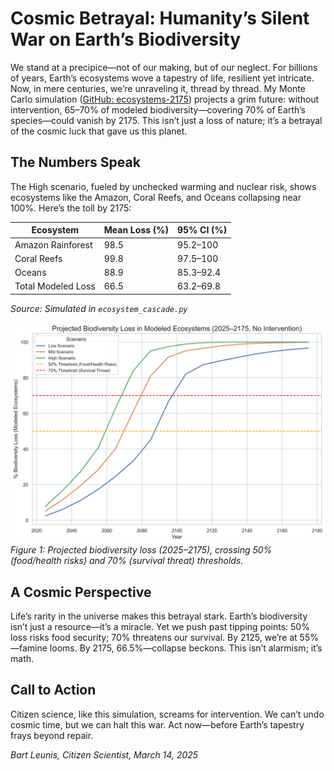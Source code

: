 # Cosmic Betrayal: Humanity’s Silent War on Earth’s Biodiversity

We stand at a precipice—not of our making, but of our neglect. For billions of years, Earth’s ecosystems wove a tapestry of life, resilient yet intricate. Now, in mere centuries, we’re unraveling it, thread by thread. My Monte Carlo simulation ([GitHub: ecosystems-2175](https://github.com/BartLeunis/ecosystems-2175)) projects a grim future: without intervention, 65–70% of modeled biodiversity—covering 70% of Earth’s species—could vanish by 2175. This isn’t just a loss of nature; it’s a betrayal of the cosmic luck that gave us this planet.

## The Numbers Speak
The High scenario, fueled by unchecked warming and nuclear risk, shows ecosystems like the Amazon, Coral Reefs, and Oceans collapsing near 100%. Here’s the toll by 2175:

| Ecosystem           | Mean Loss (%) | 95% CI (%)    |
|---------------------|---------------|---------------|
| Amazon Rainforest   | 98.5          | 95.2–100      |
| Coral Reefs         | 99.8          | 97.5–100      |
| Oceans              | 88.9          | 85.3–92.4     |
| Total Modeled Loss  | 66.5          | 63.2–69.8     |

*Source: Simulated in `ecosystem_cascade.py`*

![Total Biodiversity Loss](https://github.com/BartLeunis/ecosystems-2175/raw/main/figures/total_biodiversity_loss.png)
*Figure 1: Projected biodiversity loss (2025–2175), crossing 50% (food/health risks) and 70% (survival threat) thresholds.*

## A Cosmic Perspective
Life’s rarity in the universe makes this betrayal stark. Earth’s biodiversity isn’t just a resource—it’s a miracle. Yet we push past tipping points: 50% loss risks food security; 70% threatens our survival. By 2125, we’re at 55%—famine looms. By 2175, 66.5%—collapse beckons. This isn’t alarmism; it’s math.

## Call to Action
Citizen science, like this simulation, screams for intervention. We can’t undo cosmic time, but we can halt this war. Act now—before Earth’s tapestry frays beyond repair.

*Bart Leunis, Citizen Scientist, March 14, 2025*